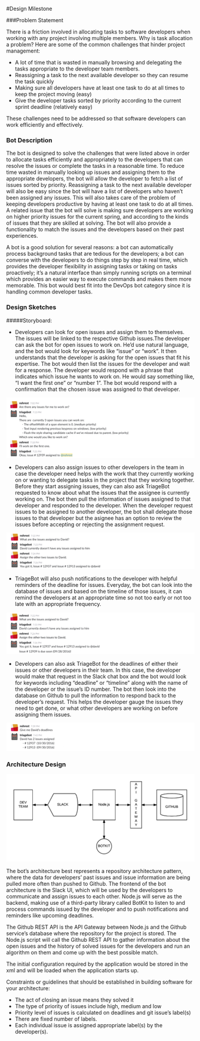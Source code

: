 #Design Milestone

###Problem Statement

There is a friction involved in allocating tasks to software developers when working with any project involving multiple members. Why is task allocation a problem? Here are some of the common challenges that hinder project management: 

  - A lot of time that is wasted in manually browsing and delegating the tasks appropriate to the developer team members.
  - Reassigning a task to the next available developer so they can resume the task quickly
  - Making sure all developers have at least one task to do at all times to keep the project moving (easy)
  - Give the developer tasks sorted by priority according to the current sprint deadline (relatively easy)

These challenges need to be addressed so that software developers can work efficiently and effectively.

### Bot Description 

The bot is designed to solve the challenges that were listed above in order to allocate tasks efficiently and appropriately to the developers that can resolve the issues or complete the tasks in a reasonable time. To reduce time wasted in manually looking up issues and assigning them to the appropriate developers, the bot will allow the developer to fetch a list of issues sorted by priority. Reassigning a task to the next available developer will also be easy since the bot will have a list of developers who haven’t been assigned any issues. This will also takes care of the problem of keeping developers productive by having at least one task to do at all times. A related issue that the bot will solve is making sure developers are working on higher priority issues for the current spring, and according to the kinds of issues that they are skilled at solving. The bot will also provide a functionality to match the issues and the developers based on their past experiences.

A bot is a good solution for several reasons: a bot can automatically process background tasks that are tedious for the developers; a bot can converse with the developers to do things step by step in real time, which provides the developer flexibility in assigning tasks or taking on tasks proactively; it’s a natural interface than simply running scripts on a terminal which provides an easier way to execute commands and makes them more memorable. This bot would best fit into the DevOps bot category since it is handling common developer tasks.


### Design Sketches 

#####Storyboard: 

- Developers can look for open issues and assign them to themselves. The issues will be linked to the respective Github issues.The developer can ask the bot for open issues to work on. He’d use natural language, and the bot would look for keywords like “issue” or “work”. It then understands that the developer is asking for the open issues that fit his expertise.
The bot would then list the issues for the developer and wait for a response. The developer would respond with a phrase that indicates which issue he wants to work on. He would say something like, “I want the first one” or “number 1”. 
The bot would respond with a confirmation that the chosen issue was assigned to that developer.

<img src="assignToMe.png"/>

- Developers can also assign issues to other developers in the team in case the developer need helps with the work that they currently working on or wanting to delegate tasks in the project that they working together. Before they start assigning issues, they can also ask TriageBot requested to know about what the issues that the assignee is currently working on. The bot then pull the information of issues assigned to that developer and responded to the developer. When the developer request issues to be assigned to another developer, the bot shall delegate those issues to that developer but the asignee has an option to review the issues before accepting or rejecting the assignment request. 

<img src="assignToDavid.png"/>

- TriageBot will also push notifications to the developer with helpful reminders of the deadline for issues. Everyday, the bot can look into the database of issues and based on the timeline of those issues, it can remind the developers at an appropriate time so not too early or not too late with an appropriate frequency. 

<img src="deadlineReminder.png"/>

- Developers can also ask TriageBot for the deadlines of either their issues or other developers in their team. In this case, the developer would make that request in the Slack chat box and the bot would look for keywords including “deadline” or “timeline” along with the name of the developer or the issue’s ID number. The bot then look into the database on Github to pull the information to respond back to the developer’s request. This helps the developer gauge the issues they need to get done, or what other developers are working on before assigning them issues.

<img src="giveMeDeadlines.png"/>

### Architecture Design 

<img src="Architecture Diagram.png"/>

The bot’s architecture best represents a repository architecture pattern, where the data for developers’ past issues and issue information are being pulled more often than pushed to Github. The frontend of the bot architecture is the Slack UI, which will be used by the developers to communicate and assign issues to each other. Node.js will serve as the backend, making use of a third-party library called BotKit to listen to and process commands issued by the developer and to push notifications and reminders like upcoming deadlines. 


The Github REST API is the API Gateway between Node.js and the Github service’s database where the repository for the project is stored. The Node.js script will call the Github REST API to gather information about the open issues and the history of solved issues for the developers and run an algorithm on them and come up with the best possible match. 


The initial configuration required by the application would be stored in the xml and will be loaded when the application starts up. 


Constraints or guidelines that should be established in building software for your architecture:
- The act of closing an issue means they solved it
- The type of priority of issues include high, medium and low 
- Priority level of issues is calculated on deadlines and git issue’s label(s)
- There are fixed number of labels.
- Each individual issue is assigned appropriate label(s) by the developer(s).
